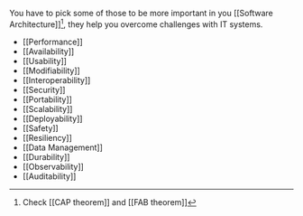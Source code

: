 You have to pick some of those to be more important in you [[Software Architecture]][^1], they help you overcome challenges with IT systems.

- [[Performance]]
- [[Availability]]
- [[Usability]]
- [[Modifiability]]
- [[Interoperability]]
- [[Security]]
- [[Portability]]
- [[Scalability]]
- [[Deployability]]
- [[Safety]]
- [[Resiliency]]
- [[Data Management]]
- [[Durability]]
- [[Observability]]
- [[Auditability]]

[^1]: Check [[CAP theorem]] and [[FAB theorem]]